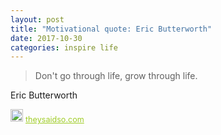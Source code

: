 ```yaml
---
layout: post
title: "Motivational quote: Eric Butterworth"
date: 2017-10-30
categories: inspire life
---
```

> Don't go through life, grow through life.

Eric Butterworth

<span style="z-index:50;font-size:0.9em;"><img src="https://theysaidso.com/branding/theysaidso.png" height="20" width="20" alt="theysaidso.com"/><a href="https://theysaidso.com" title="Powered by quotes from theysaidso.com" style="color: #9fcc25; margin-left: 4px; vertical-align: middle;">theysaidso.com</a></span>
